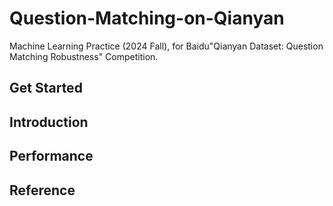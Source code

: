 # Question-Matching-on-Qianyan
Machine Learning Practice (2024 Fall), for Baidu"Qianyan Dataset: Question Matching Robustness" Competition.

## Get Started

## Introduction

## Performance

## Reference

